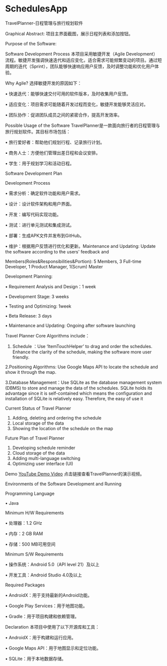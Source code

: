 # SchedulesApp
TravelPlanner-日程管理与旅行规划软件


Graphical Abstract:
项目主界面截图，展示日程列表和添加按钮。


Purpose of the Software:


Software Development Process
本项目采用敏捷开发（Agile Development）流程。敏捷开发强调快速迭代和适应变化，适合需求可能频繁变动的项目。通过短周期的迭代（Sprint），团队能够快速响应用户反馈，及时调整功能和优化用户体验。


Why Agile?
选择敏捷开发的原因如下：

• 快速迭代：能够快速交付可用的软件版本，及时收集用户反馈。

• 适应变化：项目需求可能随着开发过程而变化，敏捷开发能够灵活应对。

• 团队协作：促进团队成员之间的紧密合作，提高开发效率。


Possible Usage of the Software
TravelPlanner是一款面向旅行者的日程管理与旅行规划软件。其目标市场包括：

• 旅行爱好者：帮助他们规划行程、记录旅行计划。

• 商务人士：方便他们管理出差日程和会议安排。

• 学生：用于规划学习和活动日程。


Software Development Plan

Development Process

• 需求分析：确定软件功能和用户需求。

• 设计：设计软件架构和用户界面。

• 开发：编写代码实现功能。

• 测试：进行单元测试和集成测试。

• 部署：生成APK文件并发布到GitHub。

• 维护：根据用户反馈进行优化和更新。Maintenance and Updating: Update the software according to the users' feedback and 


Members(Roles&Responsibilities&Portion):
5 Members, 3 Full-time Developer, 1 Product Manager, 1(Scrum) Master


Development Planning:

• Requirement Analysis and Design：1 week 

• Development Stage: 3 weeks

• Testing and Optimizing: 1week

• Beta Release: 3 days

• Maintenance and Updating: Ongoing after software launching 


Travel Planner Core Algorithms include：

1. Schedule ：Use ‘ItemTouchHelper’ to drag and order the schedules. Enhance the clarity of the schedule, making the software more user friendly.

2.Positioning Algorithms: Use Google Maps API to locate the schedule and show it through the map.

3.Database Management：Use SQLite as the database management system (DBMS) to store and manage the data of the schedules. SQLite holds its advantage since it is self-contained which means the configuration and installation of SQLite is relatively easy. Therefore, the easy of use it  


Current Status of Travel Planner
1. Adding, deleting and ordering the schedule
2. Local storage of the data 
3. Showing the location of the schedule on the map

Future Plan of Travel Planner
1. Developing schedule reminder
2. Cloud storage of the data
3. Adding multi-language switching
4. Optimizing user interface (UI)

Demo
[YouTube Demo Video]()
点击链接查看TravelPlanner的演示视频。


Environments of the Software Development and Running

Programming Language

• Java


Minimum H/W Requirements

• 处理器：1.2 GHz

• 内存：2 GB RAM

• 存储：500 MB可用空间


Minimum S/W Requirements

• 操作系统：Android 5.0（API level 21）及以上

• 开发工具：Android Studio 4.0及以上


Required Packages

• AndroidX：用于支持最新的Android功能。

• Google Play Services：用于地图功能。

• Gradle：用于项目构建和依赖管理。


Declaration
本项目中使用了以下开源库和工具：

• AndroidX：用于构建和运行应用。

• Google Maps API：用于地图显示和定位功能。

• SQLite：用于本地数据存储。
